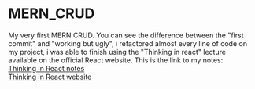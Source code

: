 # MERN_CRUD

<div>My very first MERN CRUD. You can see the difference between the "first commit" and "working but ugly", i refactored almost every line of code on my project, i was able to finish using the "Thinking in react" lecture available on the official React website. This is the link to my notes:</div>
<a href="https://square-aragon-763.notion.site/Thinking-in-React-d66ac7e3cadf409b9779b5f8a995bd73?pvs=4">Thinking in React notes</a>
<br/>
<a href="https://react.dev/learn/thinking-in-react">Thinking in React website</a>
